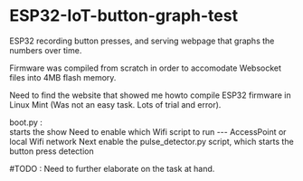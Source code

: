 # ESP32-IoT-button-graph-test
ESP32 recording button presses, and serving webpage that graphs the numbers over time.


Firmware was compiled from scratch in order to accomodate Websocket files into 4MB flash memory.

Need to find the website that showed me howto compile ESP32 firmware in Linux Mint  (Was not an easy task.  Lots of trial and error).

boot.py :	
	starts the show 
	Need to enable which Wifi script to run ---  AccessPoint or local Wifi network
	Next enable the pulse_detector.py script,  which starts the button press detection



#TODO : Need to further elaborate on the task at hand.